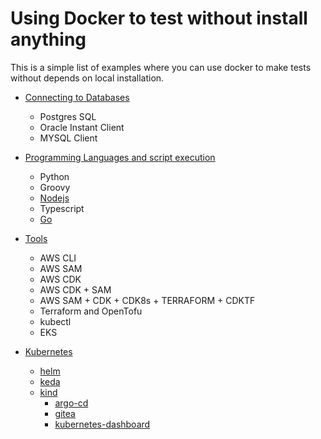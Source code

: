 # Using Docker to test without install anything

This is a simple list of examples where you can use docker to make tests without depends on local installation.

* [Connecting to Databases](./Databases/)
  * Postgres SQL
  * Oracle Instant Client
  * MYSQL Client

* [Programming Languages and script execution](./programming/)
  * Python
  * Groovy
  * [Nodejs](./programming/nodejs/)
  * Typescript
  * [Go](./programming/go/)

* [Tools](./tools/)
  * AWS CLI
  * AWS SAM
  * AWS CDK
  * AWS CDK + SAM
  * AWS SAM + CDK + CDK8s + TERRAFORM + CDKTF
  * Terraform and OpenTofu
  * kubectl
  * EKS

* [Kubernetes](./k8s/)
  * [helm](./k8s/helm/examples/go-hello/)
  * [keda](./k8s/keda/)
  * [kind](./k8s/kind/)
    * [argo-cd](./k8s/kind/argo-cd/)
    * [gitea](./k8s/kind/gitea/)
    * [kubernetes-dashboard](./k8s/kind/kubernetes-dashboard/)
